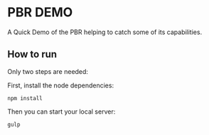 ﻿# PBR DEMO

A Quick Demo of the PBR helping to catch some of its capabilities.

## How to run

Only two steps are needed:

First, install the node dependencies:

```
npm install
```

Then you can start your local server:

```
gulp
```
